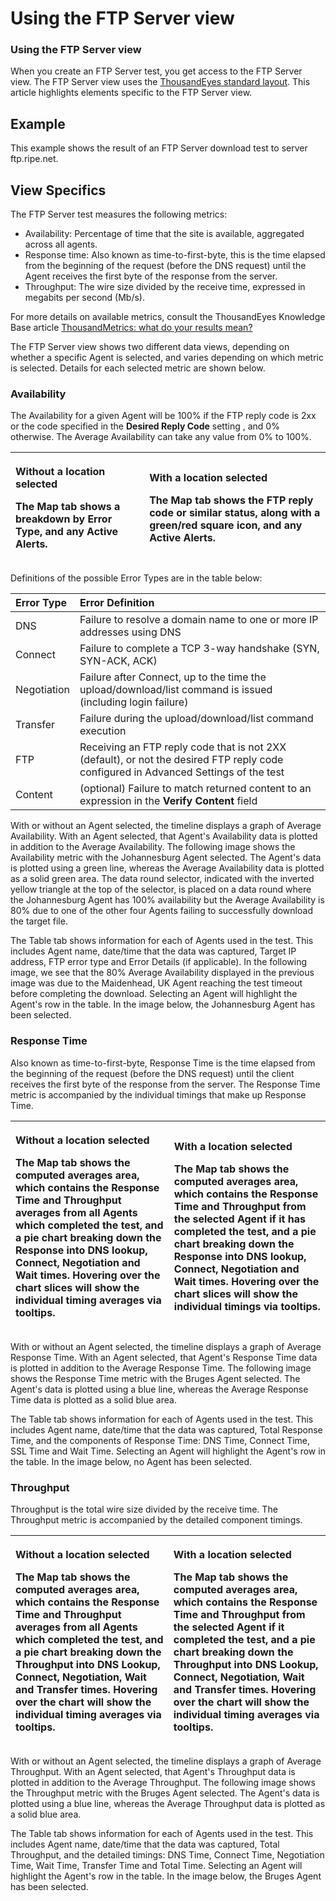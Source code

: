 # Using the FTP Server view

### Using the FTP Server view

When you create an FTP Server test, you get access to the FTP Server view.  The FTP Server view uses the [ThousandEyes standard layout](https://success.thousandeyes.com/ViewArticle?articleIdParam=kA0E0000000CmmgKAC). This article highlights elements specific to the FTP Server view.

## Example

This example shows the result of an FTP Server download test to server ftp.ripe.net.

## View Specifics

The FTP Server test measures the following metrics:

* Availability: Percentage of time that the site is available, aggregated across all agents.
* Response time: Also known as time-to-first-byte, this is the time elapsed from the beginning of the request \(before the DNS request\) until the Agent receives the first byte of the response from the server.
* Throughput: The wire size divided by the receive time, expressed in megabits per second \(Mb/s\).

For more details on available metrics, consult the ThousandEyes Knowledge Base article [ThousandMetrics: what do your results mean?](https://success.thousandeyes.com/ViewArticle?articleIdParam=kA0E0000000CmmzKAC)

The FTP Server view shows two different data views, depending on whether a specific Agent is selected, and varies depending on which metric is selected.  Details for each selected metric are shown below.

### Availability

The Availability for a given Agent will be 100% if the FTP reply code is 2xx or the code specified in the **Desired Reply Code** setting , and 0% otherwise. The Average Availability can take any value from 0% to 100%.

<table>
  <thead>
    <tr>
      <th style="text-align:left">
        <p><b>Without a location selected</b>
        </p>
        <p>The Map tab shows a breakdown by Error Type, and any Active Alerts.</p>
      </th>
      <th style="text-align:left">
        <p><b>With a location selected</b>
        </p>
        <p>The Map tab shows the FTP reply code or similar status, along with a green/red
          square icon, and any Active Alerts.</p>
      </th>
    </tr>
  </thead>
  <tbody></tbody>
</table>Definitions of the possible Error Types are in the table below:

| Error Type | Error Definition |
| :--- | :--- |
| DNS | Failure to resolve a domain name to one or more IP addresses using DNS |
| Connect | Failure to complete a TCP 3-way handshake \(SYN, SYN-ACK, ACK\) |
| Negotiation | Failure after Connect, up to the time the upload/download/list command is issued \(including login failure\) |
| Transfer | Failure during the upload/download/list command execution |
| FTP | Receiving an FTP reply code that is not 2XX \(default\), or not the desired FTP reply code configured in Advanced Settings of the test |
| Content  | \(optional\) Failure to match returned content to an expression in the **Verify Content** field |

  
With or without an Agent selected, the timeline displays a graph of Average Availability.  With an Agent selected, that Agent's Availability data is plotted in addition to the Average Availability.  The following image shows the Availability metric with the Johannesburg Agent selected.  The Agent's data is plotted using a green line, whereas the Average Availability data is plotted as a solid green area. The data round selector, indicated with the inverted yellow triangle at the top of the selector, is placed on a data round where the Johannesburg Agent has 100% availability but the Average Availability is 80% due to one of the other four Agents failing to successfully download the target file.

The Table tab shows information for each of Agents used in the test.  This includes Agent name, date/time that the data was captured, Target IP address, FTP error type and Error Details \(if applicable\).  In the following image, we see that the 80% Average Availability displayed in the previous image was due to the Maidenhead, UK Agent reaching the test timeout before completing the download. Selecting an Agent will highlight the Agent's row in the table. In the image below, the Johannesburg Agent has been selected.

### Response Time

Also known as time-to-first-byte, Response Time is the time elapsed from the beginning of the request \(before the DNS request\) until the client receives the first byte of the response from the server.  The Response Time metric is accompanied by the individual timings that make up Response Time.

<table>
  <thead>
    <tr>
      <th style="text-align:left">
        <p><b>Without a location selected</b>
        </p>
        <p>The Map tab shows the computed averages area, which contains the Response
          Time and Throughput averages from all Agents which completed the test,
          and a pie chart breaking down the Response into DNS lookup, Connect, Negotiation
          and Wait times. Hovering over the chart slices will show the individual
          timing averages via tooltips.</p>
      </th>
      <th style="text-align:left">
        <p><b>With a location selected</b>
        </p>
        <p>The Map tab shows the computed averages area, which contains the Response
          Time and Throughput from the selected Agent if it has completed the test,
          and a pie chart breaking down the Response into DNS lookup, Connect, Negotiation
          and Wait times. Hovering over the chart slices will show the individual
          timings via tooltips.</p>
      </th>
    </tr>
  </thead>
  <tbody></tbody>
</table>With or without an Agent selected, the timeline displays a graph of Average Response Time.  With an Agent selected, that Agent's Response Time data is plotted in addition to the Average Response Time.  The following image shows the Response Time metric with the Bruges Agent selected.  The Agent's data is plotted using a blue line, whereas the Average Response Time data is plotted as a solid blue area.

The Table tab shows information for each of Agents used in the test.  This includes Agent name, date/time that the data was captured, Total Response Time, and the components of Response Time: DNS Time, Connect Time, SSL Time and Wait Time. Selecting an Agent will highlight the Agent's row in the table. In the image below, no Agent has been selected.

### Throughput

Throughput is the total wire size divided by the receive time. The Throughput metric is accompanied by the detailed component timings.

<table>
  <thead>
    <tr>
      <th style="text-align:left">
        <p><b>Without a location selected</b>
        </p>
        <p>The Map tab shows the computed averages area, which contains the Response
          Time and Throughput averages from all Agents which completed the test,
          and a pie chart breaking down the Throughput into DNS Lookup, Connect,
          Negotiation, Wait and Transfer times. Hovering over the chart will show
          the individual timing averages via tooltips.</p>
      </th>
      <th style="text-align:left">
        <p><b>With a location selected</b>
        </p>
        <p>The Map tab shows the computed averages area, which contains the Response
          Time and Throughput from the selected Agent if it completed the test, and
          a pie chart breaking down the Throughput into DNS Lookup, Connect, Negotiation,
          Wait and Transfer times. Hovering over the chart will show the individual
          timing averages via tooltips.</p>
      </th>
    </tr>
  </thead>
  <tbody></tbody>
</table>With or without an Agent selected, the timeline displays a graph of Average Throughput.  With an Agent selected, that Agent's Throughput data is plotted in addition to the Average Throughput.  The following image shows the Throughput metric with the Bruges Agent selected.  The Agent's data is plotted using a blue line, whereas the Average Throughput data is plotted as a solid blue area.

The Table tab shows information for each of Agents used in the test.  This includes Agent name, date/time that the data was captured, Total Throughput, and the detailed timings: DNS Time, Connect Time, Negotiation Time, Wait Time, Transfer Time and Total Time. Selecting an Agent will highlight the Agent's row in the table. In the image below, the Bruges Agent has been selected.

